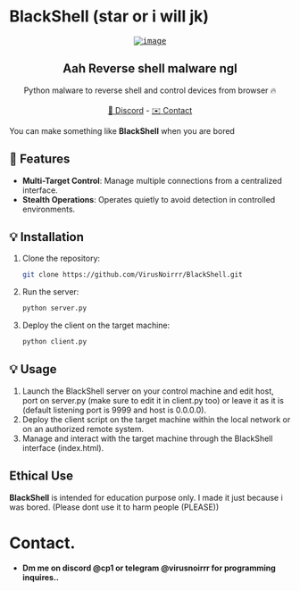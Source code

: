 # BlackShell (star or i will jk)

<div align="center">
  <kbd>
  <a href="https://github.com/VirusNoirrr/BlackShell">
    <a href="https://imgbb.com/"><img src="https://i.ibb.co/VLLFPm5/image.png" alt="image" border="0"></a>
  </a>
  </kbd>
  
  <h2 align="center">Aah Reverse shell malware ngl</h2>
  <p align="center">
    Python malware to reverse shell and control devices from browser 🔥
    <br />
    <br />
    <a href="https://discord.gg/procap">🌌 Discord</a>
    -
    <a href="https://discord.com/users/1087555822399262812">✉️ Contact</a>

  </p>
</div>

You can make something like **BlackShell** when you are bored

## 📜 Features

- **Multi-Target Control**: Manage multiple connections from a centralized interface.
- **Stealth Operations**: Operates quietly to avoid detection in controlled environments.

## 💡 Installation

1. Clone the repository:
   ```bash
   git clone https://github.com/VirusNoirrr/BlackShell.git
   ```

3. Run the server:
   ```bash
   python server.py
   ```

4. Deploy the client on the target machine:
   ```bash
   python client.py
   ```

## 💡 Usage

1. Launch the BlackShell server on your control machine and edit host, port on server.py (make sure to edit it in client.py too) or leave it as it is (default listening port is 9999 and host is 0.0.0.0).
2. Deploy the client script on the target machine within the local network or on an authorized remote system.
3. Manage and interact with the target machine through the BlackShell interface (index.html).

## Ethical Use

**BlackShell** is intended for education purpose only. I made it just because i was bored. (Please dont use it to harm people (PLEASE))

# Contact.
- **Dm me on discord @cp1 or telegram @virusnoirrr for programming inquires..**
